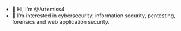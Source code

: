 - 👋 Hi, I’m @Artemiss4
- 👀 I’m interested in cybersecurity, information security, pentesting, forensics and web application security.


